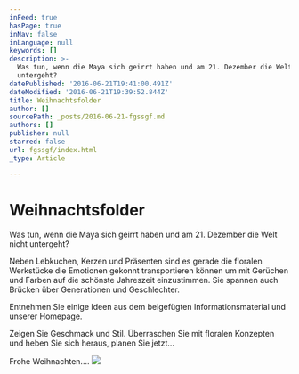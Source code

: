 ```yaml
---
inFeed: true
hasPage: true
inNav: false
inLanguage: null
keywords: []
description: >-
  Was tun, wenn die Maya sich geirrt haben und am 21. Dezember die Welt nicht
  untergeht?
datePublished: '2016-06-21T19:41:00.491Z'
dateModified: '2016-06-21T19:39:52.844Z'
title: Weihnachtsfolder
author: []
sourcePath: _posts/2016-06-21-fgssgf.md
authors: []
publisher: null
starred: false
url: fgssgf/index.html
_type: Article

---
```

# Weihnachtsfolder

Was tun, wenn die Maya sich geirrt haben und am 21\. Dezember die Welt nicht untergeht?

Neben Lebkuchen, Kerzen und Präsenten sind es gerade die floralen Werkstücke die Emotionen gekonnt transportieren können um mit Gerüchen und Farben auf die schönste Jahreszeit einzustimmen. Sie spannen auch Brücken über Generationen und Geschlechter.

Entnehmen Sie einige Ideen aus dem beigefügten Informationsmaterial und unserer Homepage.

Zeigen Sie Geschmack und Stil. Überraschen Sie mit floralen Konzepten und heben Sie sich heraus, planen Sie jetzt...

Frohe Weihnachten....
![](https://the-grid-user-content.s3-us-west-2.amazonaws.com/72270cd8-c304-4498-881e-280bfeb7e929.jpg)